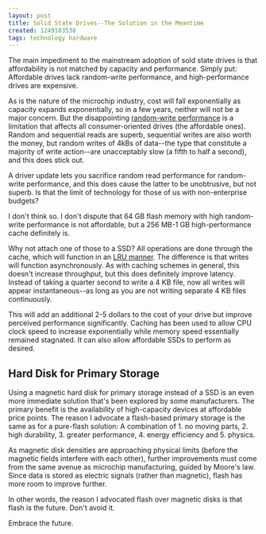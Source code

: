 ```yaml
---
layout: post
title: Solid State Drives--The Solution in the Meantime
created: 1249183538
tags: technology hardware
---
```

The main impediment to the mainstream adoption of sold state drives is that affordability is not matched by capacity and performance. Simply put: Affordable drives lack random-write performance, and high-performance drives are expensive.

As is the nature of the microchip industry, cost will fall exponentially as capacity expands exponentially, so in a few years, neither will not be a major concern. But the disappointing [random-write performance](http://www.anandtech.com/storage/showdoc.aspx?i=3531&p=1) is a limitation that affects all consumer-oriented drives (the affordable ones). Random and sequential reads are superb, sequential writes are also worth the money, but random writes of 4kBs of data--the type that constitute a majority of write action--are unacceptably slow (a fifth to half a second), and this does stick out.

A driver update lets you sacrifice random read performance for random-write performance, and this does cause the latter to be unobtrusive, but not superb. Is that the limit of technology for those of us with non-enterprise budgets?

I don't think so. I don't dispute that 64 GB flash memory with high random-write performance is not affordable, but a 256 MB-1 GB high-performance cache definitely is.

Why not attach one of those to a SSD? All operations are done through the cache, which will function in an [LRU manner](http://en.wikipedia.org/wiki/Cache_algorithms#Least_Recently_Used). The difference is that writes will function asynchronously. As with caching schemes in general, this doesn't increase throughput, but this does definitely improve latency. Instead of taking a quarter second to write a 4 KB file, now all writes will appear instantaneous--as long as you are not writing separate 4 KB files continuously.

This will add an additional 2-5 dollars to the cost of your drive but improve perceived performance significantly. Caching has been used to allow CPU clock speed to increase exponentially while memory speed essentially remained stagnated. It can also allow affordable SSDs to perform as desired.

<h2>Hard Disk for Primary Storage</h2>

Using a magnetic hard disk for primary storage instead of a SSD is an even more immediate solution that's been explored by some manufacturers. The primary benefit is the availability of high-capacity devices at affordable price points. The reason I advocate a flash-based primary storage is the same as for a pure-flash solution: A combination of 1. no moving parts, 2. high durability, 3. greater performance, 4. energy efficiency and 5. physics.

As magnetic disk densities are approaching physical limits (before the magnetic fields interfere with each other), further improvements must come from the same avenue as microchip manufacturing, guided by Moore's law. Since data is stored as electric signals (rather than magnetic), flash has more room to improve further.

In other words, the reason I advocated flash over magnetic disks is that flash is the future. Don't avoid it.

Embrace the future.

